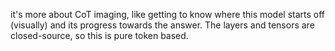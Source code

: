 it's more about CoT imaging, like getting to know where this model starts off (visually) and its progress towards the answer. The layers and tensors are closed-source, so this is pure token based.
